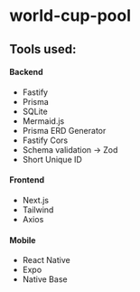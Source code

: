 # world-cup-pool

## Tools used:
#### Backend
- Fastify
- Prisma
- SQLite
- Mermaid.js
- Prisma ERD Generator
- Fastify Cors
- Schema validation -> Zod
- Short Unique ID

#### Frontend
- Next.js
- Tailwind
- Axios

#### Mobile
- React Native
- Expo
- Native Base
